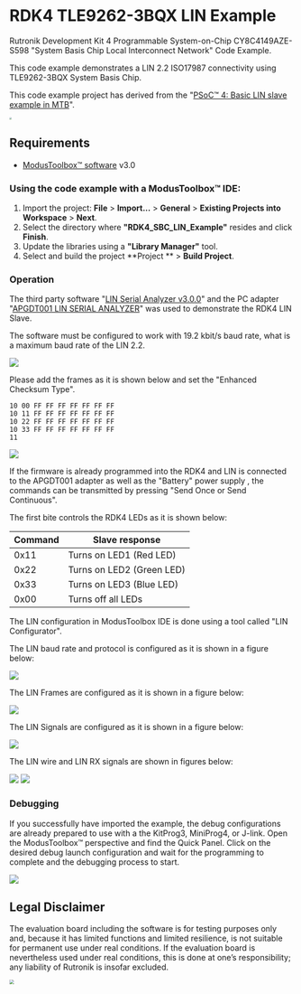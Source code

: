 # RDK4 TLE9262-3BQX LIN Example

Rutronik Development Kit 4 Programmable System-on-Chip CY8C4149AZE-S598 "System Basis Chip Local Interconnect Network" Code Example. 

This code example demonstrates a LIN 2.2 ISO17987 connectivity using TLE9262-3BQX System Basis Chip. 

This code example project has derived from the "[PSoC™ 4: Basic LIN slave example in MTB](https://github.com/Infineon/mtb-example-psoc4-lin-slave)". 

<img src="images/lin_test.jpg" style="zoom:25%;" />

## Requirements

- [ModusToolbox™ software](https://www.cypress.com/products/modustoolbox-software-environment) v3.0

### Using the code example with a ModusToolbox™ IDE:

1. Import the project: **File** > **Import...** > **General** > **Existing Projects into Workspace** > **Next**.
2. Select the directory where **"RDK4_SBC_LIN_Example"** resides and click  **Finish**.
3. Update the libraries using a **"Library Manager"** tool.
4. Select and build the project **Project ** > **Build Project**.

### Operation

The third party software "[LIN Serial Analyzer v3.0.0](https://www.microchip.com/en-us/software-library/lin_analyzer)" and the PC adapter "[APGDT001 LIN SERIAL ANALYZER](https://www.microchip.com/en-us/development-tool/APGDT001)" was used to demonstrate the RDK4 LIN Slave.

The software must be configured to work with 19.2 kbit/s baud rate, what is a maximum baud rate of the LIN 2.2.

<img src="images/LIN_Analyzer_Configuration.png" style="zoom:100%;" />

Please add the frames as it is shown below and set the "Enhanced Checksum Type".

```
10 00 FF FF FF FF FF FF FF
10 11 FF FF FF FF FF FF FF
10 22 FF FF FF FF FF FF FF
10 33 FF FF FF FF FF FF FF
11
```

<img src="images/LIN_Serial_Analyzer_Debug_Tool.png" style="zoom:100%;" />

If the firmware is already programmed into the RDK4 and LIN is connected to the APGDT001 adapter as well as  the "Battery" power supply , the commands can be transmitted by pressing "Send Once or Send Continuous".

The first bite controls the RDK4 LEDs as it is shown below:

| Command | Slave response            |
| ------- | ------------------------- |
| 0x11    | Turns on LED1 (Red LED)   |
| 0x22    | Turns on LED2 (Green LED) |
| 0x33    | Turns on LED3 (Blue LED)  |
| 0x00    | Turns off all LEDs        |

The LIN configuration in ModusToolbox IDE is done using a tool called "LIN Configurator". 

The LIN baud rate and protocol is configured as it is shown in a figure below:

<img src="images/LIN_Configurator_General.png" style="zoom:100%;" />

The LIN Frames are configured as it is shown in a figure below:

<img src="images/LIN_Configurator_Frames.png" style="zoom:100%;" />

The LIN Signals are configured as it is shown in a figure below:

<img src="images/LIN_Configurator_Signals.png" style="zoom:100%;" />

The LIN wire and LIN RX signals are shown in figures below:

<img src="images/lin_wire.png" style="zoom:100%;" />

<img src="images/lin_rx.png" style="zoom:100%;" />

### Debugging

If you successfully have imported the example, the debug configurations are already prepared to use with a the KitProg3, MiniProg4, or J-link. Open the ModusToolbox™ perspective and find the Quick Panel. Click on the desired debug launch configuration and wait for the programming to complete and the debugging process to start.

<img src="images/debug_start.png" style="zoom:100%;" />

## Legal Disclaimer

The evaluation board including the software is for testing purposes only and, because it has limited functions and limited resilience, is not suitable for permanent use under real conditions. If the evaluation board is nevertheless used under real conditions, this is done at one’s responsibility; any liability of Rutronik is insofar excluded. 

<img src="images/rutronik_origin_kaunas.png" style="zoom:50%;" />



